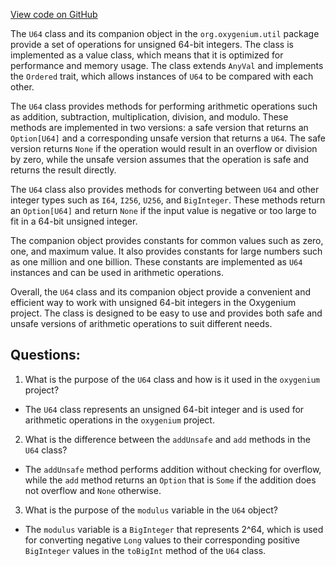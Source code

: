 [View code on GitHub](https://github.com/oxygenium/oxygenium/util/src/main/scala/org/oxygenium/util/U64.scala)

The `U64` class and its companion object in the `org.oxygenium.util` package provide a set of operations for unsigned 64-bit integers. The class is implemented as a value class, which means that it is optimized for performance and memory usage. The class extends `AnyVal` and implements the `Ordered` trait, which allows instances of `U64` to be compared with each other.

The `U64` class provides methods for performing arithmetic operations such as addition, subtraction, multiplication, division, and modulo. These methods are implemented in two versions: a safe version that returns an `Option[U64]` and a corresponding unsafe version that returns a `U64`. The safe version returns `None` if the operation would result in an overflow or division by zero, while the unsafe version assumes that the operation is safe and returns the result directly.

The `U64` class also provides methods for converting between `U64` and other integer types such as `I64`, `I256`, `U256`, and `BigInteger`. These methods return an `Option[U64]` and return `None` if the input value is negative or too large to fit in a 64-bit unsigned integer.

The companion object provides constants for common values such as zero, one, and maximum value. It also provides constants for large numbers such as one million and one billion. These constants are implemented as `U64` instances and can be used in arithmetic operations.

Overall, the `U64` class and its companion object provide a convenient and efficient way to work with unsigned 64-bit integers in the Oxygenium project. The class is designed to be easy to use and provides both safe and unsafe versions of arithmetic operations to suit different needs.
## Questions: 
 1. What is the purpose of the `U64` class and how is it used in the `oxygenium` project?
- The `U64` class represents an unsigned 64-bit integer and is used for arithmetic operations in the `oxygenium` project.
2. What is the difference between the `addUnsafe` and `add` methods in the `U64` class?
- The `addUnsafe` method performs addition without checking for overflow, while the `add` method returns an `Option` that is `Some` if the addition does not overflow and `None` otherwise.
3. What is the purpose of the `modulus` variable in the `U64` object?
- The `modulus` variable is a `BigInteger` that represents 2^64, which is used for converting negative `Long` values to their corresponding positive `BigInteger` values in the `toBigInt` method of the `U64` class.